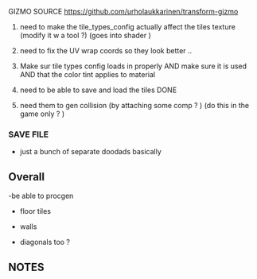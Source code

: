  
    

GIZMO SOURCE 
https://github.com/urholaukkarinen/transform-gizmo



 
1. need to make the tile_types_config actually affect the tiles texture (modify it w a tool ?) (goes into shader )
2. need to fix the UV wrap coords so they look better .. 
3.  Make sur tile types config loads in properly AND make sure it is used AND that the color tint applies to material 


5. need to be able to save and load the tiles     DONE  
6. need them to gen collision (by attaching some comp ? ) (do this in the game only ? )

 





### SAVE FILE  
- just a bunch of separate doodads basically 


## Overall 

-be able to procgen

- floor tiles

- walls 

- diagonals too ?



## NOTES 
 


